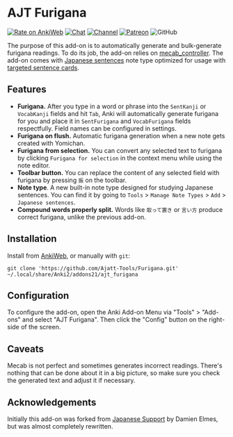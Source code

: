 # AJT Furigana

[![Rate on AnkiWeb](https://glutanimate.com/logos/ankiweb-rate.svg)](https://ankiweb.net/shared/info/1344485230)
[![Chat](https://img.shields.io/badge/chat-join-green)](https://tatsumoto-ren.github.io/blog/join-our-community.html)
[![Channel](https://shields.io/badge/channel-subscribe-blue?logo=telegram&color=3faee8)](https://t.me/ajatt_tools)
[![Patreon](https://img.shields.io/badge/patreon-support-orange)](https://www.patreon.com/bePatron?u=43555128)
![GitHub](https://img.shields.io/github/license/Ajatt-Tools/Furigana)

The purpose of this add-on is to automatically generate and bulk-generate furigana readings.
To do its job, the add-on relies on
[mecab_controller](https://github.com/Ajatt-Tools/mecab_controller).
The add-on comes with
[Japanese sentences](https://ankiweb.net/shared/info/1557722832)
note type optimized for usage with
[targeted sentence cards](https://tatsumoto-ren.github.io/blog/discussing-various-card-templates.html#targeted-sentence-cards-or-mpvacious-cards).

## Features

* **Furigana.**
After you type in a word or phrase into the `SentKanji` or `VocabKanji` fields and hit `Tab`,
Anki will automatically generate furigana for you and place it in
`SentFurigana` and `VocabFurigana` fields respectfully.
Field names can be configured in settings.
* **Furigana on flush.**
Automatic furigana generation when a new note gets created with Yomichan.
* **Furigana from selection.**
You can convert any selected text to furigana by clicking `Furigana for selection`
in the context menu while using the note editor.
* **Toolbar button.**
You can replace the content of any selected field with furigana by pressing `振` on the toolbar.
* **Note type**.
A new built-in note type designed for studying Japanese sentences.
You can find it by going to `Tools` > `Manage Note Types` > `Add` > `Japanese sentences`.
* **Compound words properly split.**
Words like `取って置き` or `言い方` produce correct furigana,
unlike the previous add-on.

## Installation

Install from [AnkiWeb](https://ankiweb.net/shared/info/1344485230),
or manually with `git`:

```
git clone 'https://github.com/Ajatt-Tools/Furigana.git' ~/.local/share/Anki2/addons21/ajt_furigana
```

## Configuration

To configure the add-on, open the Anki Add-on Menu via "Tools" > "Add-ons" and select "AJT Furigana".
Then click the "Config" button on the right-side of the screen.

## Caveats

Mecab is not perfect and sometimes generates incorrect readings.
There's nothing that can be done about it in a big picture,
so make sure you check the generated text and adjust it if necessary.

## Acknowledgements

Initially this add-on was forked from
[Japanese Support](https://ankiweb.net/shared/info/3918629684)
by Damien Elmes, but was almost completely rewritten.
